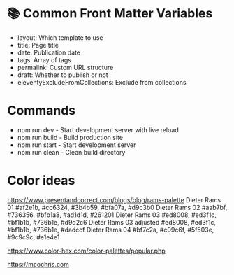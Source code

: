 # 📚 Common Front Matter Variables
* layout: Which template to use
* title: Page title
* date: Publication date
* tags: Array of tags
* permalink: Custom URL structure
* draft: Whether to publish or not
* eleventyExcludeFromCollections: Exclude from collections

# Commands
* npm run dev - Start development server with live reload
* npm run build - Build production site
* npm run start - Start development server
* npm run clean - Clean build directory

# Color ideas

https://www.presentandcorrect.com/blogs/blog/rams-palette
Dieter Rams 01          #af2e1b, #cc6324, #3b4b59, #bfa07a, #d9c3b0
Dieter Rams 02          #aab7bf, #736356, #bfb1a8, #ad1d1d, #261201
Dieter Rams 03          #ed8008, #ed3f1c, #bf1b1b, #736b1e, #d9d2c6
Dieter Rams 03 adjusted #ed8008, #ed3f1c, #bf1b1b, #736b1e, #dadccf
Dieter Rams 04          #bf7c2a, #c09c6f, #5f503e, #9c9c9c, #e1e4e1

https://www.color-hex.com/color-palettes/popular.php 

https://mcochris.com

